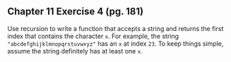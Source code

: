 ## Chapter 11 Exercise 4 (pg. 181)

Use recursion to write a function that accepts a string and returns the first index that contains the character `x`.
For example, the string `"abcdefghijklmnopqrstuvwxyz"` has an `x` at index `23`. To keep things simple, assume the
string definitely has at least one `x`.
